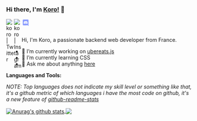 ### Hi there, I'm [Koro!](https://krbk.dev) 👋

<a href="https://twitter.com/justekoro">
  <img align="left" alt="koro | Twitter" width="21px" src="https://raw.githubusercontent.com/anuraghazra/anuraghazra/master/assets/twitter.svg" />
</a>
<a href="https://instagram.com/justekoro">
  <img align="left" alt="koro | Instagram" width="21px" src="https://upload.wikimedia.org/wikipedia/commons/e/e7/Instagram_logo_2016.svg" />
</a>
<a href="https://discord.com/users/304541381798658048">
  <img align="left" alt="koro | Discord" width="21px" src="https://raw.githubusercontent.com/anuraghazra/anuraghazra/master/assets/discord.svg">
</a>
<br />
<br />

Hi, I'm Koro, a passionate backend web developer from France.

- 🔭 I’m currently working on [ubereats.js](https://github.com/korobaka/ubereats.js)
- 🌱 I’m currently learning CSS
- 💬 Ask me about anything [here](https://github.com/korobaka/korobaka/issues)

**Languages and Tools:**  

*NOTE: Top languages does not indicate my skill level or something like that, it's a github metric of which languages i have the most code on github, it's a new feature of [github-readme-stats](https://github.com/anuraghazra/github-readme-stats)*


<a href="https://github.com/anuraghazra/github-readme-stats">
  <img align="center" src="https://github-readme-stats.vercel.app/api?username=justekoro&show_icons=true&include_all_commits=true&theme=material-palenight" alt="Anurag's github stats" />
</a>
<a href="https://github.com/anuraghazra/github-readme-stats">
  <img align="center" src="https://github-readme-stats.vercel.app/api/top-langs/?username=justekoro&layout=compact&theme=material-palenight" />
</a>
